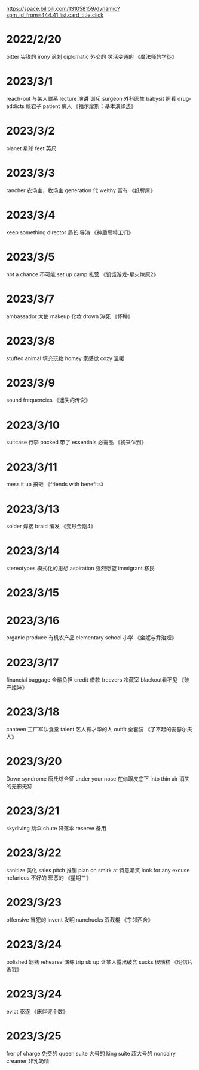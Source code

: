 https://space.bilibili.com/131058159/dynamic?spm_id_from=444.41.list.card_title.click

# 2022/2/20
bitter 尖锐的
irony 讽刺
diplomatic 外交的 灵活变通的
《魔法师的学徒》
# 2023/3/1
reach-out 与某人联系
lecture 演讲 训斥
surgeon 外科医生
babysit 照看
drug-addicts 瘾君子
patient 病人
《福尔摩斯：基本演绎法》
# 2023/3/2
planet 星球
feet 英尺
# 2023/3/3
rancher 农场主，牧场主
generation 代
welthy 富有
《纸牌屋》
# 2023/3/4
keep something 
director 局长 导演
《神盾局特工们》
# 2023/3/5
not a chance 不可能
set up camp 扎营
《饥饿游戏-星火燎原2》
# 2023/3/7
ambassador 大使
makeup 化妆
drown 淹死
《怀种》
# 2023/3/8
stuffed animal 填充玩物
homey 家感觉
cozy 温暖

# 2023/3/9
sound frequencies
《迷失的传说》
# 2023/3/10
suitcase 行李
packed 带了
essentials 必需品
《初来乍到》

# 2023/3/11

mess it up 搞砸
《friends with benefits》

# 2023/3/13
solder 焊接
braid 编发
《变形金刚4》

# 2023/3/14
stereotypes 模式化的思想
aspiration 强烈愿望
immigrant 移民

# 2023/3/15

# 2023/3/16
organic produce 有机农产品
elementary school 小学
《金妮与乔治娅》
# 2023/3/17
financial baggage  金融负担
credit 借款
freezers 冷藏室
blackout看不见
《破产姐妹》

# 2023/3/18
canteen 工厂军队食堂
talent 艺人有才华的人
outfit 全套装
《了不起的麦瑟尔夫人》

# 2023/3/20
Down syndrome 唐氏综合征
under your nose 在你眼皮底下
into thin air 消失的无影无踪
# 2023/3/21
skydiving 跳伞
chute 降落伞
reserve 备用
# 2023/3/22
sanitize 美化
sales pitch 推销
plan on 
smirk at 特意嘲笑
look for any excuse
nefarious 不好的 邪恶的
《星期三》

# 2023/3/23
offensive 冒犯的
invent 发明
nunchucks 双截棍
《东邻西舍》

# 2023/3/24
polished 娴熟
rehearse 演练
trip sb up 让某人露出破含
sucks 很糟糕
《明信片杀戮》
# 2023/3/24
evict 驱逐
《床伴逐个数》

# 2023/3/25
frer of charge 免费的
queen suite 大号的
king suite 超大号的
nondairy creamer 非乳奶精